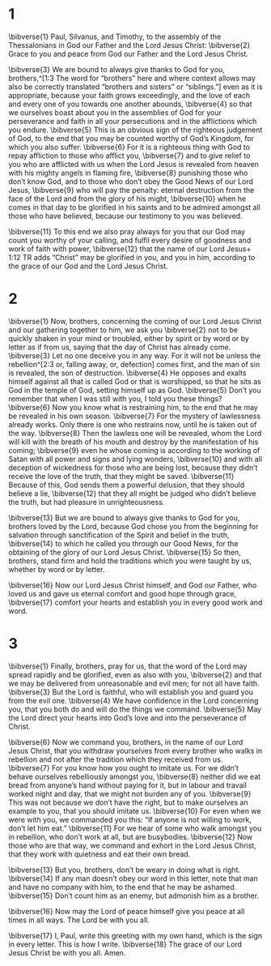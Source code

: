 # 1 
\bibverse{1} Paul, Silvanus, and Timothy, to the assembly of the Thessalonians in God our Father and the Lord Jesus Christ: \bibverse{2} Grace to you and peace from God our Father and the Lord Jesus Christ. 

\bibverse{3} We are bound to always give thanks to God for you, brothers,^[1:3 The word for “brothers” here and where context allows may also be correctly translated “brothers and sisters” or “siblings.”] even as it is appropriate, because your faith grows exceedingly, and the love of each and every one of you towards one another abounds, \bibverse{4} so that we ourselves boast about you in the assemblies of God for your perseverance and faith in all your persecutions and in the afflictions which you endure. \bibverse{5} This is an obvious sign of the righteous judgement of God, to the end that you may be counted worthy of God’s Kingdom, for which you also suffer. \bibverse{6} For it is a righteous thing with God to repay affliction to those who afflict you, \bibverse{7} and to give relief to you who are afflicted with us when the Lord Jesus is revealed from heaven with his mighty angels in flaming fire, \bibverse{8} punishing those who don’t know God, and to those who don’t obey the Good News of our Lord Jesus, \bibverse{9} who will pay the penalty: eternal destruction from the face of the Lord and from the glory of his might, \bibverse{10} when he comes in that day to be glorified in his saints and to be admired amongst all those who have believed, because our testimony to you was believed. 



\bibverse{11} To this end we also pray always for you that our God may count you worthy of your calling, and fulfil every desire of goodness and work of faith with power, \bibverse{12} that the name of our Lord Jesus+ 1:12 TR adds “Christ” may be glorified in you, and you in him, according to the grace of our God and the Lord Jesus Christ. 

# 2 
\bibverse{1} Now, brothers, concerning the coming of our Lord Jesus Christ and our gathering together to him, we ask you \bibverse{2} not to be quickly shaken in your mind or troubled, either by spirit or by word or by letter as if from us, saying that the day of Christ has already come. \bibverse{3} Let no one deceive you in any way. For it will not be unless the rebellion^[2:3 or, falling away, or, defection] comes first, and the man of sin is revealed, the son of destruction. \bibverse{4} He opposes and exalts himself against all that is called God or that is worshipped, so that he sits as God in the temple of God, setting himself up as God. \bibverse{5} Don’t you remember that when I was still with you, I told you these things? \bibverse{6} Now you know what is restraining him, to the end that he may be revealed in his own season. \bibverse{7} For the mystery of lawlessness already works. Only there is one who restrains now, until he is taken out of the way. \bibverse{8} Then the lawless one will be revealed, whom the Lord will kill with the breath of his mouth and destroy by the manifestation of his coming; \bibverse{9} even he whose coming is according to the working of Satan with all power and signs and lying wonders, \bibverse{10} and with all deception of wickedness for those who are being lost, because they didn’t receive the love of the truth, that they might be saved. \bibverse{11} Because of this, God sends them a powerful delusion, that they should believe a lie, \bibverse{12} that they all might be judged who didn’t believe the truth, but had pleasure in unrighteousness. 



\bibverse{13} But we are bound to always give thanks to God for you, brothers loved by the Lord, because God chose you from the beginning for salvation through sanctification of the Spirit and belief in the truth, \bibverse{14} to which he called you through our Good News, for the obtaining of the glory of our Lord Jesus Christ. \bibverse{15} So then, brothers, stand firm and hold the traditions which you were taught by us, whether by word or by letter. 

\bibverse{16} Now our Lord Jesus Christ himself, and God our Father, who loved us and gave us eternal comfort and good hope through grace, \bibverse{17} comfort your hearts and establish you in every good work and word. 

# 3 
\bibverse{1} Finally, brothers, pray for us, that the word of the Lord may spread rapidly and be glorified, even as also with you, \bibverse{2} and that we may be delivered from unreasonable and evil men; for not all have faith. \bibverse{3} But the Lord is faithful, who will establish you and guard you from the evil one. \bibverse{4} We have confidence in the Lord concerning you, that you both do and will do the things we command. \bibverse{5} May the Lord direct your hearts into God’s love and into the perseverance of Christ. 

\bibverse{6} Now we command you, brothers, in the name of our Lord Jesus Christ, that you withdraw yourselves from every brother who walks in rebellion and not after the tradition which they received from us. \bibverse{7} For you know how you ought to imitate us. For we didn’t behave ourselves rebelliously amongst you, \bibverse{8} neither did we eat bread from anyone’s hand without paying for it, but in labour and travail worked night and day, that we might not burden any of you. \bibverse{9} This was not because we don’t have the right, but to make ourselves an example to you, that you should imitate us. \bibverse{10} For even when we were with you, we commanded you this: “If anyone is not willing to work, don’t let him eat.” \bibverse{11} For we hear of some who walk amongst you in rebellion, who don’t work at all, but are busybodies. \bibverse{12} Now those who are that way, we command and exhort in the Lord Jesus Christ, that they work with quietness and eat their own bread. 

\bibverse{13} But you, brothers, don’t be weary in doing what is right. \bibverse{14} If any man doesn’t obey our word in this letter, note that man and have no company with him, to the end that he may be ashamed. \bibverse{15} Don’t count him as an enemy, but admonish him as a brother. 

\bibverse{16} Now may the Lord of peace himself give you peace at all times in all ways. The Lord be with you all. 

\bibverse{17} I, Paul, write this greeting with my own hand, which is the sign in every letter. This is how I write. \bibverse{18} The grace of our Lord Jesus Christ be with you all. Amen. 